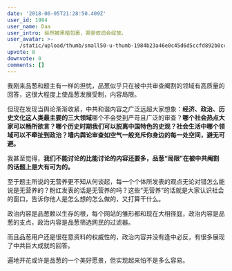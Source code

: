 ```yaml
---
date: '2018-06-05T21:28:50.409Z'
user_id: 1984
user_name: Daa
user_intro: 纵然被黑暗包裹，美丽依旧会绽放。
user_avatar: >-
    /static/upload/thumb/small50-u-thumb-1984b23a46e0c45d6d5ccfd892b0ccd72dd3c46e37f5.png
upvote: 8
downvote: 0
comments: []
---
```


我刚来品葱和题主有一样的担忧，品葱似乎只在被中共审查阉割的领域有高质量的回答，这很大程度上使品葱发展受制，内容局限。

但现在发现当舆论渐渐收紧，中共和谐内容之广泛远超大家想象：**经济、政治、历史文化这人类最主要的三大领域**哪个不会受到严苛且广泛的审查？**哪个社会热点大家可以畅所欲言？哪个历史时期我们可以脱离中国特色的史观？社会生活中哪个领域可以不牵扯到政治？墙内舆论审查如空气一般充斥你身边的每一处空间，避无可避。**

我甚至觉得，**我们不能讨论的比能讨论的内容还要多，品葱“局限”在被中共阉割的话题上是大有可为的。**

至于题主所说的无营养更不知从何谈起，每一个个体所发表的观点无论对错怎么能说是无营养的？粉红发表的话是无营养的吗？这些“无营养”的话就是大家认识社会的窗口，告诉你他人是怎么想的怎么做的，又打算干什么。

政治内容是品葱赖以生存的根，每个网站的雏形都和现在大相径庭，政治内容是品葱的支点，政治内容是品葱筛选网民的过滤器。

而且品葱用户还是很在意资料的权威性的，政治内容并没有逢中必反，有很多展现了中共巨大成就的回答。

遍地开花或许是品葱的一个美好愿景，但实现起来怕不是多么容易。
